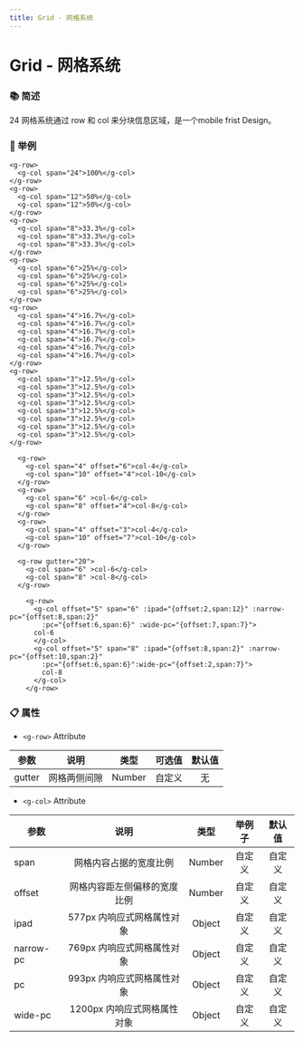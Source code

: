 ```yaml
---
title: Grid - 网格系统 
---
```


# Grid - 网格系统 

### :books: 简述
 24 网格系统通过 row 和 col 来分块信息区域，是一个mobile frist Design。

### :chestnut: 举例  
<ClientOnly>
  <grid-demo-1></grid-demo-1>
</ClientOnly>

```vue
<g-row>
  <g-col span="24">100%</g-col>
</g-row>
<g-row>
  <g-col span="12">50%</g-col>
  <g-col span="12">50%</g-col>
</g-row>
<g-row>
  <g-col span="8">33.3%</g-col>
  <g-col span="8">33.3%</g-col>
  <g-col span="8">33.3%</g-col>
</g-row>
<g-row>
  <g-col span="6">25%</g-col>
  <g-col span="6">25%</g-col>
  <g-col span="6">25%</g-col>
  <g-col span="6">25%</g-col>
</g-row>
<g-row>
  <g-col span="4">16.7%</g-col>
  <g-col span="4">16.7%</g-col>
  <g-col span="4">16.7%</g-col>
  <g-col span="4">16.7%</g-col>
  <g-col span="4">16.7%</g-col>
  <g-col span="4">16.7%</g-col>
</g-row>
<g-row>
  <g-col span="3">12.5%</g-col>
  <g-col span="3">12.5%</g-col>
  <g-col span="3">12.5%</g-col>
  <g-col span="3">12.5%</g-col>
  <g-col span="3">12.5%</g-col>
  <g-col span="3">12.5%</g-col>
  <g-col span="3">12.5%</g-col>
  <g-col span="3">12.5%</g-col>
</g-row>

```

<ClientOnly>
  <grid-demo-2></grid-demo-2>
</ClientOnly>

```vue
  <g-row>
    <g-col span="4" offset="6">col-4</g-col>
    <g-col span="10" offset="4">col-10</g-col>
  </g-row>
  <g-row>
    <g-col span="6" >col-6</g-col>
    <g-col span="8" offset="4">col-8</g-col>
  </g-row>
  <g-row>
    <g-col span="4" offset="3">col-4</g-col>
    <g-col span="10" offset="7">col-10</g-col>
  </g-row>
```

<ClientOnly>
  <grid-demo-3></grid-demo-3>
</ClientOnly>

```vue
  <g-row gutter="20">
    <g-col span="6" >col-6</g-col>
    <g-col span="8" >col-8</g-col>
  </g-row>
```

<ClientOnly>
  <grid-demo-4></grid-demo-4>
</ClientOnly>

```vue
    <g-row>
      <g-col offset="5" span="6" :ipad="{offset:2,span:12}" :narrow-pc="{offset:8,span:2}"
        :pc="{offset:6,span:6}" :wide-pc="{offset:7,span:7}">
      col-6
      </g-col>
      <g-col offset="5" span="8" :ipad="{offset:8,span:2}" :narrow-pc="{offset:10,span:2}"
        :pc="{offset:6,span:6}":wide-pc="{offset:2,span:7}">
        col-8
      </g-col>
    </g-row>
```

###  :clipboard: 属性
  - `<g-row>` Attribute

  | 参数 | 说明 | 类型 | 可选值 | 默认值 |
  | ---- |:----:|:----:|:----:|:----:|
  | gutter | 网格两侧间隙 | Number |自定义| 无 |


  - `<g-col>` Attribute

  | 参数 | 说明 | 类型 | 举例子 | 默认值 |
  | ---- |:----:|:----:|:----:|:----:|
  | span | 网格内容占据的宽度比例 | Number |自定义| 自定义 |
  | offset | 网格内容距左侧偏移的宽度比例 | Number |自定义| 自定义 |
  | ipad |  577px 内响应式网格属性对象 | Object |自定义| 自定义 |
  | narrow-pc |  769px 内响应式网格属性对象 | Object | 自定义| 自定义 |
  | pc | 993px 内响应式网格属性对象 | Object | 自定义| 自定义 |
  | wide-pc |  1200px 内响应式网格属性对象 | Object | 自定义| 自定义 |